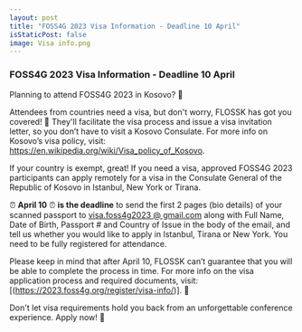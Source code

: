 ```yaml
---
layout: post
title: "FOSS4G 2023 Visa Information - Deadline 10 April"
isStaticPost: false
image: Visa info.png
---
```


### FOSS4G 2023 Visa Information - Deadline 10 April

Planning to attend FOSS4G 2023 in Kosovo? 🥳

Attendees from countries need a visa, but don't worry, FLOSSK has got you covered! 🤝  They'll facilitate the visa process and issue a visa invitation letter, so you don’t have to visit a Kosovo Consulate. For more info on Kosovo’s visa policy, visit: 
https://en.wikipedia.org/wiki/Visa_policy_of_Kosovo. 

If your country is exempt, great! If you need a visa, approved FOSS4G 2023 participants can apply remotely for a visa in the Consulate General of the Republic of Kosovo in Istanbul, New York or Tirana. 

⏰ **April 10** ⏰ **is the deadline** to send the first 2 pages (bio details) of your scanned passport to <ins>visa.foss4g2023 @ gmail.com</ins> along with Full Name, Date of Birth, Passport # and Country of Issue in the body of the email, and tell us whether you would like to apply in Istanbul, Tirana or New York. You need to be fully registered for attendance.

Please keep in mind that after April 10, FLOSSK can’t guarantee that you will be able to complete the process in time.
For more info on the visa application process and required documents, visit: [(https://2023.foss4g.org/register/visa-info/)]. 🔎

Don't let visa requirements hold you back from an unforgettable conference experience. Apply now! 🚨
